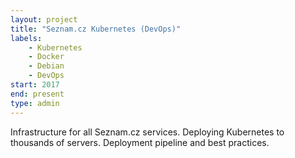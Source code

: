 ```yaml
---
layout: project
title: "Seznam.cz Kubernetes (DevOps)"
labels:
    - Kubernetes
    - Docker
    - Debian
    - DevOps
start: 2017
end: present
type: admin
---
```

Infrastructure for all Seznam.cz services. Deploying Kubernetes to thousands 
of servers. Deployment pipeline and best practices.
